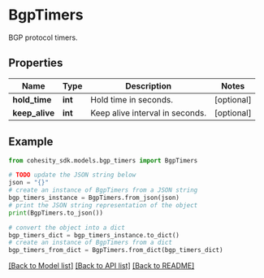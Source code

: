 # BgpTimers

BGP protocol timers.

## Properties

Name | Type | Description | Notes
------------ | ------------- | ------------- | -------------
**hold_time** | **int** | Hold time in seconds. | [optional] 
**keep_alive** | **int** | Keep alive interval in seconds. | [optional] 

## Example

```python
from cohesity_sdk.models.bgp_timers import BgpTimers

# TODO update the JSON string below
json = "{}"
# create an instance of BgpTimers from a JSON string
bgp_timers_instance = BgpTimers.from_json(json)
# print the JSON string representation of the object
print(BgpTimers.to_json())

# convert the object into a dict
bgp_timers_dict = bgp_timers_instance.to_dict()
# create an instance of BgpTimers from a dict
bgp_timers_from_dict = BgpTimers.from_dict(bgp_timers_dict)
```
[[Back to Model list]](../README.md#documentation-for-models) [[Back to API list]](../README.md#documentation-for-api-endpoints) [[Back to README]](../README.md)


